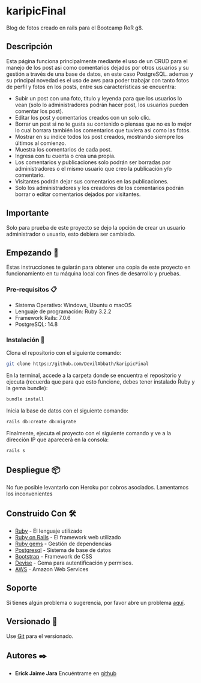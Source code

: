 # karipicFinal

Blog de fotos creado en rails para el Bootcamp RoR g8.

## Descripción

Esta página funciona principalmente mediante el uso de un CRUD para el manejo de los post asi como comentarios dejados por otros usuarios y su gestión a través de una base de datos, en este caso PostgreSQL. ademas y su principal novedad es el uso de aws para poder trabajar con tanto fotos de perfil y fotos en los posts, entre sus características se encuentra:

- Subir un post con una foto, titulo y leyenda para que los usuarios lo vean (solo lo administradores podrán hacer post, los usuarios pueden comentar los post).
- Editar los post y comentarios creados con un solo clic.
- Borrar un post si no te gusta su contenido o piensas que no es lo mejor lo cual borrara también los comentarios que tuviera asi como las fotos.
- Mostrar en su índice todos los post creados, mostrando siempre los últimos al comienzo.
- Muestra los comentarios de cada post.
- Ingresa con tu cuenta o crea una propia.
- Los comentarios y publicaciones solo podrán ser borradas por administradores o el mismo usuario que creo la publicación y/o comentario.
- Visitantes podrán dejar sus comentarios en las publicaciones.
- Solo los administradores y los creadores de los comentarios podrán borrar o editar comentarios dejados por visitantes.

## Importante

Solo para prueba de este proyecto se dejo la opción de crear un usuario administrador o usuario, esto debiera ser cambiado.

## Empezando 🚀

Estas instrucciones te guiarán para obtener una copia de este proyecto en funcionamiento en tu máquina local con fines de desarrollo y pruebas.

### Pre-requisitos 📋

- Sistema Operativo: Windows, Ubuntu o macOS
- Lenguaje de programación: Ruby 3.2.2
- Framework Rails: 7.0.6
- PostgreSQL: 14.8

### Instalación 🔧

Clona el repositorio con el siguiente comando:

```bash
git clone https://github.com/DevilAbbath/karipicFinal
```

En la terminal, accede a la carpeta donde se encuentra el repositorio y ejecuta (recuerda que para que esto funcione, debes tener instalado Ruby y la gema bundle):

```bash
bundle install
```

Inicia la base de datos con el siguiente comando:

```bash
rails db:create db:migrate
```

Finalmente, ejecuta el proyecto con el siguiente comando y ve a la dirección IP que aparecerá en la consola:

```bash
rails s
```

## Despliegue 📦

   No fue posible levantarlo con Heroku por cobros asociados. Lamentamos los inconvenientes

## Construido Con 🛠️

- [Ruby](https://www.ruby-lang.org/es/) - El lenguaje utilizado
- [Ruby on Rails](https://rubyonrails.org) - El framework web utilizado
- [Ruby gems](https://rubygems.org) - Gestión de dependencias
- [Postgresql](https://www.postgresql.org) - Sistema de base de datos
- [Bootstrap](https://getbootstrap.com/) - Framework de CSS
- [Devise](https://github.com/heartcombo/devise) - Gema para autentificación y permisos.
- [AWS](https://aws.amazon.com/es/) - Amazon Web Services

## Soporte

Si tienes algún problema o sugerencia, por favor abre un problema [aquí](https://github.com/DevilAbbath/karipicFinal/issues).

## Versionado 📌

Use [Git](https://git-scm.com) para el versionado.

## Autores ✒️

- **Erick Jaime Jara** Encuéntrame en [github](https://github.com/DevilAbbath)
  
